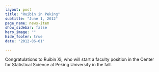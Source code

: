 ```yaml
---
layout: post
title: "Ruibin in Peking"
subtitle: "June 1, 2012"
page_name: news-item
show_sidebar: false
hero_image: ""
hide_footer: true
date: "2012-06-01"

---
```


Congratulations to Ruibin Xi, who will start a faculty position in the Center for Statistical Science at Peking University in the fall.

